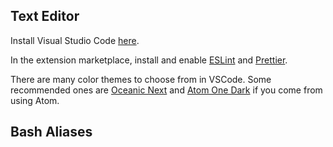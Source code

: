 ## Text Editor

Install Visual Studio Code [here](https://code.visualstudio.com).

In the extension marketplace, install and enable
[ESLint](https://marketplace.visualstudio.com/items?itemName=dbaeumer.vscode-eslint) and
[Prettier](https://marketplace.visualstudio.com/items?itemName=esbenp.prettier-vscode).

There are many color themes to choose from in VSCode. Some recommended ones are
[Oceanic Next](https://marketplace.visualstudio.com/items?itemName=naumovs.theme-oceanicnext) and
[Atom One Dark](https://marketplace.visualstudio.com/items?itemName=andischerer.theme-atom-one-dark)
if you come from using Atom.

## Bash Aliases
